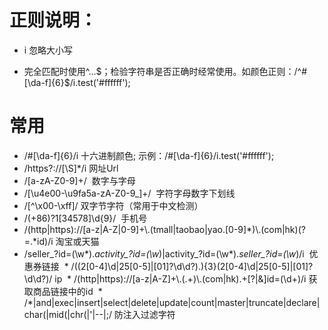 # 正则说明：

  * i  忽略大小写

  * 完全匹配时使用^...$；检验字符串是否正确时经常使用。如颜色正则：/^#[\da-f]{6}$/i.test('#ffffff');

# 常用
  
  * /#[\da-f]{6}/i 十六进制颜色; 示例：/#[\da-f]{6}/i.test('#ffffff');
  * /https?://[\S]*/i  网址Url
  * /[a-zA-Z0-9]+/  数字与字母
  * /[\u4e00-\u9fa5a-zA-Z0-9_]+/  字符字母数字下划线
  * /[^\x00-\xff]/  双字节字符（常用于中文检测）
  * /(\+86)?1[34578]\d{9}/  手机号
  * /(http|https)://[a-z|A-Z|0-9]+\\.(tmall|taobao|yao.[0-9]*)\\.(com|hk)(?=.*id)/i 淘宝或天猫
  * /seller_?id=(\w*).*activity_?id=(\w*)|activity_?id=(\w*).*seller_?id=(\w*)/i  优惠券链接
  * /((2[0-4]\d|25[0-5]|[01]?\d\d?)\.){3}(2[0-4]\d|25[0-5]|[01]?\d\d?)/ ip
  * /(http|https)://[a-z|A-Z]+\\.(.+)\\.(com|hk).+[?|&]id=(\\d+)/i 获取商品链接中的id
  * /*|and|exec|insert|select|delete|update|count|master|truncate|declare|char(|mid(|chr(|'|--|;/ 防注入过滤字符
